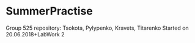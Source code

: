 # SummerPractise
Group 525 repository: Tsokota, Pylypenko, Kravets, Titarenko
Started on 20.06.2018+LabWork 2
